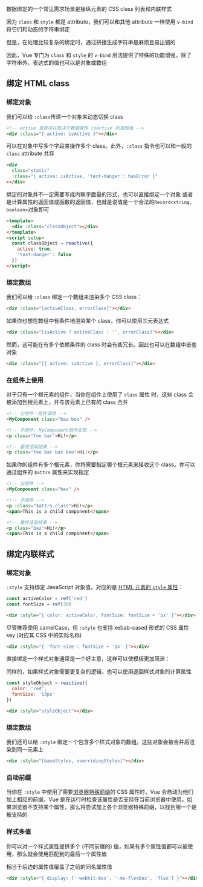 数据绑定的一个常见需求场景是操纵元素的 CSS class 列表和内联样式

因为 `class` 和 `style` 都是 attribute，我们可以和其他 attribute 一样使用 `v-bind` 将它们和动态的字符串绑定

但是，在处理比较复杂的绑定时，通过拼接生成字符串是麻烦且易出错的

因此，Vue 专门为 `class` 和 `style` 的 `v-bind` 用法提供了特殊的功能增强。除了字符串外，表达式的值也可以是对象或数组



## 绑定 HTML class

### 绑定对象

我们可以给 `:class`传递一个对象来动态切换 class

```html
<!-- active 是否存在取决于数据属性 isActive 的真假值 -->
<div :class="{ active: isActive }"></div>
```

可以在对象中写多个字段来操作多个 class。此外，`:class` 指令也可以和一般的 `class` attribute 共存

```html
<div
  class="static"
  :class="{ active: isActive, 'text-danger': hasError }"
></div>
```

绑定的对象并不一定需要写成内联字面量的形式，也可以直接绑定一个对象 或者是计算属性的返回值或函数的返回值，也就是说值是一个合法的`Record<string, boolean>`对象即可

```html
<template>
  <div :class="classObject"></div>
</template>
<script setup>
  const classObject = reactive({
    active: true,
    'text-danger': false
  })
</script>
```



### 绑定数组

我们可以给 `:class` 绑定一个数组来渲染多个 CSS class：

```html
<div :class="[activeClass, errorClass]"></div>
```

如果你也想在数组中有条件地渲染某个 class，你可以使用三元表达式

```html
<div :class="[isActive ? activeClass : '', errorClass]"></div>
```

然而，这可能在有多个依赖条件的 class 时会有些冗长。因此也可以在数组中嵌套对象

```html
<div :class="[{ active: isActive }, errorClass]"></div>
```



### 在组件上使用

对于只有一个根元素的组件，当你在组件上使用了 `class` 属性 时，这些 class 会被添加到根元素上，并与该元素上已有的 class 合并

```html
<!-- 父组件：组件调用 -->
<MyComponent class="baz boo" />

<!-- 子组件: MyComponent组件实现 -->
<p class="foo bar">Hi!</p>

<!-- 最终渲染结果 -->
<p class="foo bar baz boo">Hi!</p>
```



如果你的组件有多个根元素，你将需要指定哪个根元素来接收这个 class。你可以通过组件的 `$attrs` 属性来实现指定

```html
<!-- 父组件 -->
<MyComponent class="baz" />

<!-- 子组件 -->
<p :class="$attrs.class">Hi!</p>
<span>This is a child component</span>

<!-- 最终渲染结果 -->
<p class="baz">Hi!</p>
<span>This is a child component</span>
```



## 绑定内联样式

### 绑定对象

`:style` 支持绑定 JavaScript 对象值，对应的是 [HTML 元素的 `style` 属性](https://developer.mozilla.org/en-US/docs/Web/API/HTMLElement/style)：

```js
const activeColor = ref('red')
const fontSize = ref(30)
```

```html
<div :style="{ color: activeColor, fontSize: fontSize + 'px' }"></div>
```

尽管推荐使用 camelCase，但 `:style` 也支持 kebab-cased 形式的 CSS 属性 key (对应其 CSS 中的实际名称)

```html
<div :style="{ 'font-size': fontSize + 'px' }"></div>
```



直接绑定一个样式对象通常是一个好主意，这样可以使模板更加简洁：

同样的，如果样式对象需要更复杂的逻辑，也可以使用返回样式对象的计算属性

```js
const styleObject = reactive({
  color: 'red',
  fontSize: '13px'
})
```

```html
<div :style="styleObject"></div>
```



### 绑定数组

我们还可以给 `:style` 绑定一个包含多个样式对象的数组。这些对象会被合并后渲染到同一元素上

```html
<div :style="[baseStyles, overridingStyles]"></div>
```



### 自动前缀

当你在 `:style` 中使用了需要[浏览器特殊前缀](https://developer.mozilla.org/en-US/docs/Glossary/Vendor_Prefix)的 CSS 属性时，Vue 会自动为他们加上相应的前缀。Vue 是在运行时检查该属性是否支持在当前浏览器中使用。如果浏览器不支持某个属性，那么将尝试加上各个浏览器特殊前缀，以找到哪一个是被支持的



### 样式多值

你可以对一个样式属性提供多个 (不同前缀的) 值，如果有多个属性值都可以被使用，那么就会使用匹配到的最后一个属性值

相当于后边的属性值覆盖了之前的同名属性值

```html
<div :style="{ display: ['-webkit-box', '-ms-flexbox', 'flex'] }"></div>
```

